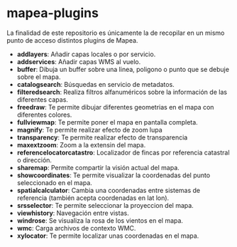 # mapea-plugins
La finalidad de este repositorio es únicamente la de recopilar en un mismo punto de acceso distintos plugins de Mapea. 

* **addlayers**: Añadir capas locales o por servicio.
* **addservices**: Añadir capas WMS al vuelo.
* **buffer**: Dibuja un buffer sobre una linea, poligono o punto que se debuje sobre el mapa.
* **catalogsearch**: Búsquedas en servicio de metadatos.
* **filteredsearch**: Realiza filtros alfanuméricos sobre la información de las diferentes capas.
* **freedraw**: Te permite dibujar diferentes geometrias en el mapa con diferentes colores.
* **fullviewmap**: Te permite poner el mapa en pantalla completa.
* **magnify**: Te permite realizar efecto de zoom lupa
* **transparency**: Te permite realizar efecto de transparencia
* **maxextzoom**: Zoom a la extensin del mapa.
* **referencelocatorcatastro**: Localizador de fincas por referencia catastral o dirección.
* **sharemap**: Permite compartir la visión actual del mapa.
* **showcoordinates**: Te permite visualizar la coordenadas del punto seleccionado en el mapa.
* **spatialcalculator**: Cambia una coordenadas entre sistemas de referencia (también acepta coordenadas en lat lon).
* **srsselector**: Te permite seleccionar la proyeccion del mapa.
* **viewhistory**: Navegación entre vistas.
* **windrose**: Se visualiza la rosa de los vientos en el mapa.
* **wmc**: Carga archivos de contexto WMC.
* **xylocator**: Te permite localizar unas coordenadas en el mapa.

